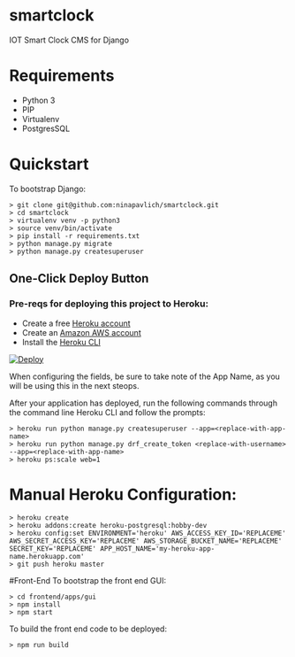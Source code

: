# smartclock
IOT Smart Clock CMS for Django

# Requirements 
* Python 3
* PIP
* Virtualenv
* PostgresSQL


# Quickstart
To bootstrap Django:

    > git clone git@github.com:ninapavlich/smartclock.git
    > cd smartclock
    > virtualenv venv -p python3
    > source venv/bin/activate
    > pip install -r requirements.txt
    > python manage.py migrate
    > python manage.py createsuperuser

## One-Click Deploy Button

### Pre-reqs for deploying this project to Heroku:
 * Create a free [Heroku account](https://signup.heroku.com/) 
 * Create an [Amazon AWS account](https://portal.aws.amazon.com/billing/signup/)
 * Install the [Heroku CLI](https://devcenter.heroku.com/articles/heroku-cli)

[![Deploy](https://www.herokucdn.com/deploy/button.svg)](https://heroku.com/deploy?template=https://github.com/ninapavlich/smartclock/blob/master)

When configuring the fields, be sure to take note of the App Name, as you will be using this in the next steops. 

After your application has deployed, run the following commands through the command line Heroku CLI and follow the prompts:

	> heroku run python manage.py createsuperuser --app=<replace-with-app-name>
	> heroku run python manage.py drf_create_token <replace-with-username> --app=<replace-with-app-name>
	> heroku ps:scale web=1

# Manual Heroku Configuration:
	
	> heroku create
	> heroku addons:create heroku-postgresql:hobby-dev
	> heroku config:set ENVIRONMENT='heroku' AWS_ACCESS_KEY_ID='REPLACEME' AWS_SECRET_ACCESS_KEY='REPLACEME' AWS_STORAGE_BUCKET_NAME='REPLACEME' SECRET_KEY='REPLACEME' APP_HOST_NAME='my-heroku-app-name.herokuapp.com'
	> git push heroku master


#Front-End 
To bootstrap the front end GUI:

	> cd frontend/apps/gui
	> npm install
	> npm start

To build the front end code to be deployed:

	> npm run build